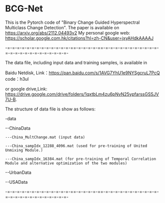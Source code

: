 # BCG-Net
This is the Pytorch code of "Binary Change Guided Hyperspectral Multiclass Change Detection".
The paper is available on https://arxiv.org/abs/2112.04493v2
My personal google web: https://scholar.google.com.hk/citations?hl=zh-CN&user=jxyAHdkAAAAJ

-=-=-=-=-=-=-=-=-=-=-=-=-=-==-=-=-=-=-==-=-=-=-=-=-=-=-=-=-=-=-=-=-=-=-=-=-=-=-=-=-=-=-=- 

The data file, including input data and training samples, is available in 

Baidu Netdisk, Link：https://pan.baidu.com/s/1AVG7YhU1e9NYSgcruL7PcQ 
code：h3ul

or google drive,Link: https://drive.google.com/drive/folders/1qxtbLm4zu6pNvN25ypfarssGSSJV7U-B.

The structure of data file is show as follows:

-data

  --ChinaData
  
    ---China_MultChange.mat (input data)
    
    ---China_sampIdx_12288_4096.mat (used for pre-training of United Unmixing Module.)
    
    ---China_sampIdx_16384.mat (for pre-training of Temporal Correlation Module and alternative optimization of the two modules)
    
  --UrbanData
  
  --USAData
  
  -=-=-=-=-=-=-=-=-=-=-=-=-=-==-=-=-=-=-==-=-=-=-=-=-=-=-=-=-=-=-=-=-=-=-=-=-=-=-=-=-=-=-=-

  [Usage]: maincode.py

